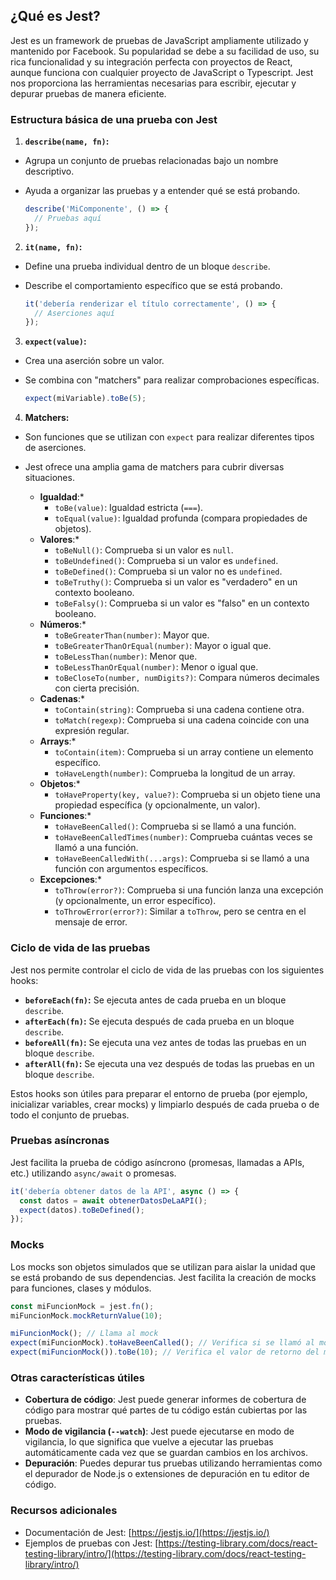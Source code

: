 ## ¿Qué es Jest?

Jest es un framework de pruebas de JavaScript ampliamente utilizado y mantenido por Facebook. Su popularidad se debe a su facilidad de uso, su rica funcionalidad y su integración perfecta con proyectos de React, aunque funciona con cualquier proyecto de JavaScript o Typescript. Jest nos proporciona las herramientas necesarias para escribir, ejecutar y depurar pruebas de manera eficiente.

### Estructura básica de una prueba con Jest

1.  **`describe(name, fn)`:**

*   Agrupa un conjunto de pruebas relacionadas bajo un nombre descriptivo.
*   Ayuda a organizar las pruebas y a entender qué se está probando.

    ```javascript
    describe('MiComponente', () => {
      // Pruebas aquí
    });
    ```

2.  **`it(name, fn)`:**

*   Define una prueba individual dentro de un bloque `describe`.
*   Describe el comportamiento específico que se está probando.

    ```javascript
    it('debería renderizar el título correctamente', () => {
      // Aserciones aquí
    });
    ```

3.  **`expect(value)`:**

*   Crea una aserción sobre un valor.
*   Se combina con "matchers" para realizar comprobaciones específicas.

    ```javascript
    expect(miVariable).toBe(5);
    ```

4.  **Matchers:**

*   Son funciones que se utilizan con `expect` para realizar diferentes tipos de aserciones.
*   Jest ofrece una amplia gama de matchers para cubrir diversas situaciones.

    *   **Igualdad**:*
        *   `toBe(value)`: Igualdad estricta (`===`).
        *   `toEqual(value)`: Igualdad profunda (compara propiedades de objetos).
    *   **Valores**:*
        *   `toBeNull()`: Comprueba si un valor es `null`.
        *   `toBeUndefined()`: Comprueba si un valor es `undefined`.
        *   `toBeDefined()`: Comprueba si un valor no es `undefined`.
        *   `toBeTruthy()`: Comprueba si un valor es "verdadero" en un contexto booleano.
        *   `toBeFalsy()`: Comprueba si un valor es "falso" en un contexto booleano.
    *   **Números**:*
        *   `toBeGreaterThan(number)`: Mayor que.
        *   `toBeGreaterThanOrEqual(number)`: Mayor o igual que.
        *   `toBeLessThan(number)`: Menor que.
        *   `toBeLessThanOrEqual(number)`: Menor o igual que.
        *   `toBeCloseTo(number, numDigits?)`: Compara números decimales con cierta precisión.
    *   **Cadenas**:*
        *   `toContain(string)`: Comprueba si una cadena contiene otra.
        *   `toMatch(regexp)`: Comprueba si una cadena coincide con una expresión regular.
    *   **Arrays**:*
        *   `toContain(item)`: Comprueba si un array contiene un elemento específico.
        *   `toHaveLength(number)`: Comprueba la longitud de un array.
    *   **Objetos**:*
        *   `toHaveProperty(key, value?)`: Comprueba si un objeto tiene una propiedad específica (y opcionalmente, un valor).
    *   **Funciones**:*
        *   `toHaveBeenCalled()`: Comprueba si se llamó a una función.
        *   `toHaveBeenCalledTimes(number)`: Comprueba cuántas veces se llamó a una función.
        *   `toHaveBeenCalledWith(...args)`: Comprueba si se llamó a una función con argumentos específicos.
    *   **Excepciones**:*
        *   `toThrow(error?)`: Comprueba si una función lanza una excepción (y opcionalmente, un error específico).
        *   `toThrowError(error?)`: Similar a `toThrow`, pero se centra en el mensaje de error.

### Ciclo de vida de las pruebas

Jest nos permite controlar el ciclo de vida de las pruebas con los siguientes hooks:

*   **`beforeEach(fn)`:** Se ejecuta antes de cada prueba en un bloque `describe`.
*   **`afterEach(fn)`:** Se ejecuta después de cada prueba en un bloque `describe`.
*   **`beforeAll(fn)`:** Se ejecuta una vez antes de todas las pruebas en un bloque `describe`.
*   **`afterAll(fn)`:** Se ejecuta una vez después de todas las pruebas en un bloque `describe`.

Estos hooks son útiles para preparar el entorno de prueba (por ejemplo, inicializar variables, crear mocks) y limpiarlo después de cada prueba o de todo el conjunto de pruebas.

### Pruebas asíncronas

Jest facilita la prueba de código asíncrono (promesas, llamadas a APIs, etc.) utilizando `async/await` o promesas.

```javascript
it('debería obtener datos de la API', async () => {
  const datos = await obtenerDatosDeLaAPI();
  expect(datos).toBeDefined();
});
```

### Mocks

Los mocks son objetos simulados que se utilizan para aislar la unidad que se está probando de sus dependencias. Jest facilita la creación de mocks para funciones, clases y módulos.

```javascript
const miFuncionMock = jest.fn();
miFuncionMock.mockReturnValue(10);

miFuncionMock(); // Llama al mock
expect(miFuncionMock).toHaveBeenCalled(); // Verifica si se llamó al mock
expect(miFuncionMock()).toBe(10); // Verifica el valor de retorno del mock
```

### Otras características útiles

*   **Cobertura de código**: Jest puede generar informes de cobertura de código para mostrar qué partes de tu código están cubiertas por las pruebas.
*   **Modo de vigilancia (`--watch`)**: Jest puede ejecutarse en modo de vigilancia, lo que significa que vuelve a ejecutar las pruebas automáticamente cada vez que se guardan cambios en los archivos.
*   **Depuración**: Puedes depurar tus pruebas utilizando herramientas como el depurador de Node.js o extensiones de depuración en tu editor de código.

### Recursos adicionales

*   Documentación de Jest: [https://jestjs.io/](https://jestjs.io/)
*   Ejemplos de pruebas con Jest: [https://testing-library.com/docs/react-testing-library/intro/](https://testing-library.com/docs/react-testing-library/intro/)
